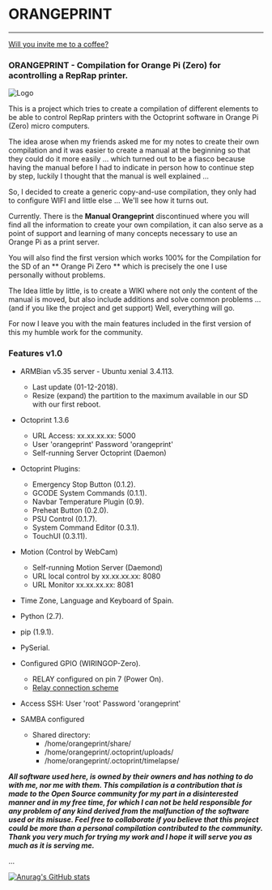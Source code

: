 # ORANGEPRINT
---
[Will you invite me to a coffee?](https://www.paypal.com/cgi-bin/webscr?cmd=_s-xclick&hosted_button_id=9TT7E7XWEDAH8&source=url)

### ORANGEPRINT - Compilation for Orange Pi (Zero) for acontrolling a RepRap printer.

![Logo](./imgs/LogoOctoprint_low2.png)

This is a project which tries to create a compilation of different elements to be able to control RepRap printers with the Octoprint software in Orange Pi (Zero) micro computers.

The idea arose when my friends asked me for my notes to create their own compilation and it was easier to create a manual at the beginning so that they could do it more easily ... which turned out to be a fiasco because having the manual before I had to indicate in person how to continue step by step, luckily I thought that the manual is well explained ...

So, I decided to create a generic copy-and-use compilation, they only had to configure WIFI and little else ... We'll see how it turns out.

Currently. There is the **Manual Orangeprint** discontinued where you will find all the information to create your own compilation, it can also serve as a point of support and learning of many concepts necessary to use an Orange Pi as a print server.

You will also find the first version which  works 100% for the Compilation for the SD of an ** Orange Pi Zero ** which is precisely the one I use personally without problems.

The Idea little by little, is to create a WIKI where not only the content of the manual is moved, but also include additions and solve common problems ... 
(and if you like the project and get support)
Well, everything will go.

For now I leave you with the main features included in the first version of this my humble work for the community.

### Features v1.0 

* ARMBian v5.35 server - Ubuntu xenial 3.4.113.
	* Last update (01-12-2018).
  * Resize (expand) the partition to the maximum available in our SD with our first reboot.

* Octoprint 1.3.6
	* URL Access: xx.xx.xx.xx: 5000
	* User 'orangeprint' Password 'orangeprint'
	* Self-running Server Octoprint (Daemon)
        
* Octoprint Plugins:
	* Emergency Stop Button (0.1.2).
	* GCODE System Commands (0.1.1).
  * Navbar Temperature Plugin (0.9).
  * Preheat Button (0.2.0).
  * PSU Control (0.1.7).
  * System Command Editor (0.3.1).
  * TouchUI (0.3.11).

* Motion (Control by WebCam)
	* Self-running Motion Server (Daemond)
	* URL local control by xx.xx.xx.xx: 8080
	* URL Monitor xx.xx.xx.xx: 8081
   
* Time Zone, Language and Keyboard of Spain.
* Python (2.7).
* pip (1.9.1).
* PySerial.
* Configured GPIO (WIRINGOP-Zero).
	* RELAY configured on pin 7 (Power On).
	* [Relay connection scheme](https://raw.githubusercontent.com/carlymx/orangeprint/master/future/imgs/OrangePi%20%2B%20Rele%20-%20Esquema.jpg)

* Access SSH: User 'root' Password 'orangeprint'

* SAMBA configured
	* Shared directory:
		* /home/orangeprint/share/
		* /home/orangeprint/.octoprint/uploads/
		* /home/orangeprint/.octoprint/timelapse/

_**All software used here, is owned by their owners and has nothing to do with me, nor me with them.
This compilation is a contribution that is made to the Open Source community for my part in a disinterested manner and in my free time, for which I can not be held responsible for any problem of any kind derived from the malfunction of the software used or its misuse.
Feel free to collaborate if you believe that this project could be more than a personal compilation contributed to the community.
Thank you very much for trying my work and I hope it will serve you as much as it is serving me.**_

...

[![Anurag's GitHub stats](https://github-readme-stats.vercel.app/api?username=carlymx&count_private=true)](https://github.com/anuraghazra/github-readme-stats)
